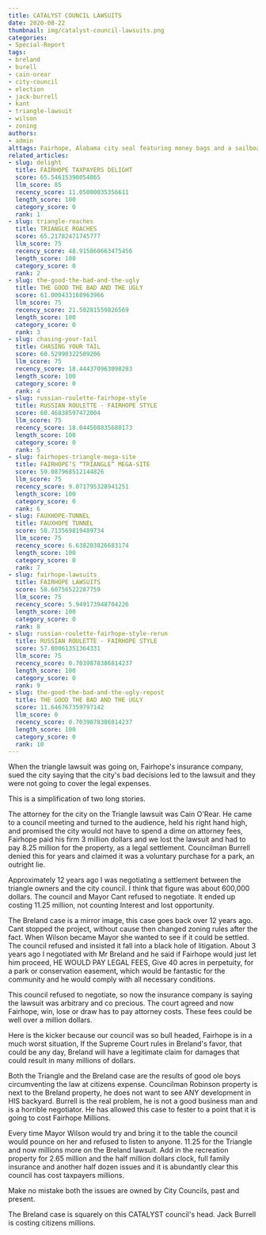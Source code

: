 ```yaml
---
title: CATALYST COUNCIL LAWSUITS
date: 2020-08-22
thumbnail: img/catalyst-council-lawsuits.png
categories:
- Special-Report
tags:
- breland
- burell
- cain-orear
- city-council
- election
- jack-burrell
- kant
- triangle-lawsuit
- wilson
- zoning
authors:
- admin
alttags: Fairhope, Alabama city seal featuring money bags and a sailboat, related to legal fee dispute discussed in the article
related_articles:
- slug: delight
  title: FAIRHOPE TAXPAYERS DELIGHT
  score: 65.54615390054865
  llm_score: 85
  recency_score: 11.05000035356611
  length_score: 100
  category_score: 0
  rank: 1
- slug: triangle-roaches
  title: TRIANGLE ROACHES
  score: 65.21782471745777
  llm_score: 75
  recency_score: 48.915860663475456
  length_score: 100
  category_score: 0
  rank: 2
- slug: the-good-the-bad-and-the-ugly
  title: THE GOOD THE BAD AND THE UGLY
  score: 61.000433168963966
  llm_score: 75
  recency_score: 21.50281559826569
  length_score: 100
  category_score: 0
  rank: 3
- slug: chasing-your-tail
  title: CHASING YOUR TAIL
  score: 60.52990322509206
  llm_score: 75
  recency_score: 18.444370963098283
  length_score: 100
  category_score: 0
  rank: 4
- slug: russian-roulette-fairhope-style
  title: RUSSIAN ROULETTE - FAIRHOPE STYLE
  score: 60.46838597472004
  llm_score: 75
  recency_score: 18.044508835680173
  length_score: 100
  category_score: 0
  rank: 5
- slug: fairhopes-triangle-mega-site
  title: FAIRHOPE’S “TRIANGLE” MEGA-SITE
  score: 59.087968512144826
  llm_score: 75
  recency_score: 9.071795328941251
  length_score: 100
  category_score: 0
  rank: 6
- slug: FAUXHOPE-TUNNEL
  title: FAUXHOPE TUNNEL
  score: 58.713569819489734
  llm_score: 75
  recency_score: 6.638203826683174
  length_score: 100
  category_score: 0
  rank: 7
- slug: fairhope-lawsuits
  title: FAIRHOPE LAWSUITS
  score: 58.60756522287759
  llm_score: 75
  recency_score: 5.949173948704226
  length_score: 100
  category_score: 0
  rank: 8
- slug: russian-roulette-fairhope-style-rerun
  title: RUSSIAN ROULETTE - FAIRHOPE STYLE
  score: 57.80061351364331
  llm_score: 75
  recency_score: 0.7039878386814237
  length_score: 100
  category_score: 0
  rank: 9
- slug: the-good-the-bad-and-the-ugly-repost
  title: THE GOOD THE BAD AND THE UGLY
  score: 11.646767359797142
  llm_score: 0
  recency_score: 0.7039878386814237
  length_score: 100
  category_score: 0
  rank: 10
---
```

When the triangle lawsuit was going on, Fairhope's insurance company, sued the city saying that the city's bad decisions led to the lawsuit and they were not going to cover the legal expenses.

This is a simplification of two long stories.

The attorney for the city on the Triangle lawsuit was Cain O'Rear. He came to a council meeting and turned to the audience, held his right hand high, and promised the city would not have to spend a dime on attorney fees, Fairhope paid his firm 3 million dollars and we lost the lawsuit and had to pay 8.25 million for the property, as a legal settlement. Councilman Burrell denied this for years and claimed it was a voluntary purchase for a park, an outright lie.

Approximately 12 years ago I was negotiating a settlement between the triangle owners and the city council. I think that figure was about 600,000 dollars. The council and Mayor Cant refused to negotiate. It ended up costing 11.25 million, not counting Interest and lost opportunity.

The Breland case is a mirror image, this case goes back over 12 years ago. Cant stopped the project, without cause then changed zoning rules after the fact. When Wilson became Mayor she wanted to see if it could be settled. The council refused and insisted it fall into a black hole of litigation. About 3 years ago I negotiated with Mr Breland and he said if Fairhope would just let him proceed, HE WOULD PAY LEGAL FEES, Give 40 acres in perpetuity, for a park or conservation easement, which would be fantastic for the community and he would comply with all necessary conditions.

This council refused to negotiate, so now the insurance company is saying the lawsuit was arbitrary and co precious. The court agreed and now Fairhope, win, lose or draw has to pay attorney costs. These fees could be well over a million dollars.

Here is the kicker because our council was so bull headed, Fairhope is in a much worst situation, If the Supreme Court rules in Breland's favor, that could be any day, Breland will have a legitimate claim for damages that could result in many millions of dollars.

Both the Triangle and the Breland case are the results of good ole boys circumventing the law at citizens expense. Councilman Robinson property is next to the Breland property, he does not want to see ANY development in HIS backyard. Burrell is the real problem, he is not a good business man and is a horrible negotiator. He has allowed this case to fester to a point that it is going to cost Fairhope Millions.

Every time Mayor Wilson would try and bring it to the table the council would pounce on her and refused to listen to anyone. 11.25 for the Triangle and now millions more on the Breland lawsuit. Add in the recreation property for 2.65 million and the half million dollars clock, full family insurance and another half dozen issues and it is abundantly clear this council has cost taxpayers millions.

Make no mistake both the issues are owned by City Councils, past and present.

The Breland case is squarely on this CATALYST council's head. Jack Burrell is costing citizens millions.
